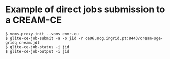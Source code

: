 # Example of direct jobs submission to a CREAM-CE
```
$ voms-proxy-init --voms enmr.eu
$ glite-ce-job-submit -a -o jid -r ce06.ncg.ingrid.pt:8443/cream-sge-gridq cream.jdl
$ glite-ce-job-status -i jid
$ glite-ce-job-output -i jid
```
